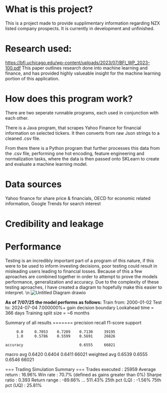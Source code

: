 # What is this project?
This is a project made to provide supplimentary information regarding NZX listed company prospects.
It is currently in development and unfinished.

# Research used:
https://bfi.uchicago.edu/wp-content/uploads/2023/07/BFI_WP_2023-100.pdf
This paper outlines research done into machine learning and finance, and has provided highly valueable insight for the machine learning portion of this application.

# How does this program work?
There are two seperate runnable programs, each used in conjunction with each other.

There is a Java program, that scrapes Yahoo Finance for financial information on selected tickers. It then converts from raw Json strings to a cleaned .csv file.

From there there is a Python program that further processes this data from the .csv file, performing one hot encoding, feature engineering and normalization tasks, where the data is then passed onto SKLearn to create and evaluate a machine learning model. 

# Data sources
Yahoo finance for share price & financials,
OECD for economic related information,
Google Trends for search interest

# Credibility and leakage

# Performance
Testing is an incredibly important part of a program of this nature, if this were to be used to inform investing decisions, poor testing could result in misleading users leading to financial losses. Because of this a few aproaches are combined together in order to attempt to prove the models performance, generalization and accuracy. Due to the complexity of these testing aproaches, I have created a diagram to hopefully make this easier to interpret. \n
![Untitled Diagram drawio](https://github.com/user-attachments/assets/36d9e3b4-a1a8-40fb-8f10-eac11a446642)

**As of 7/07/25 the model performs as follows:**
Train from: 2000-01-02
Test to: 2024-07-04
7.000000%+ gain decision boundary
Lookahead time = 366 days
Training split size = ~6 months

Summary of all results =======
              precision    recall  f1-score   support

         0.0     0.7053    0.7209    0.7130     39195
         1.0     0.5786    0.5599    0.5691     26826

    accuracy                         0.6555     66021
   macro avg     0.6420    0.6404    0.6411     66021
weighted avg     0.6539    0.6555    0.6546     66021

=== Trading Simulation Summary ===
Trades executed  : 25959
Average return   : 16.96%
Win rate         : 70.7% (defined as gains greater than 0%)
Sharpe ratio     : 0.393
Return range     : -89.66% … 511.43%
  25th pct (LQ)  : -1.56%
  75th pct (UQ)  : 25.81%



